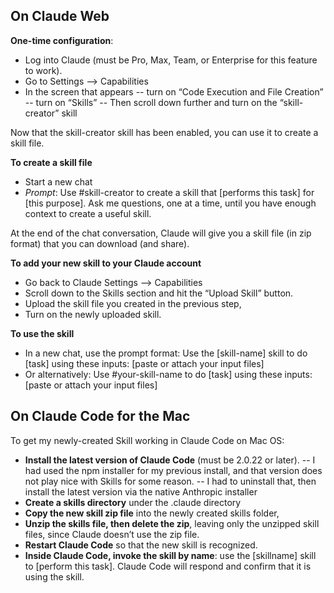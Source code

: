 ## On Claude Web

**One-time configuration**:
- Log into Claude (must be Pro, Max, Team, or Enterprise for this feature to work).
- Go to Settings --> Capabilities
- In the screen that appears
   -- turn on “Code Execution and File Creation”
   -- turn on “Skills”
   -- Then scroll down further and turn on the “skill-creator” skill

Now that the skill-creator skill has been enabled, you can use it to create a skill file.

**To create a skill file**
- Start a new chat
- *Prompt*: Use #skill-creator to create a skill that [performs this task] for [this purpose]. Ask me questions, one at a time, until you have enough context to create a useful skill.

At the end of the chat conversation, Claude will give you a skill file (in zip format) that you can download (and share).

**To add your new skill to your Claude account**
- Go back to Claude Settings --> Capabilities
- Scroll down to the Skills section and hit the “Upload Skill” button.
- Upload the skill file you created in the previous step,
- Turn on the newly uploaded skill.

**To use the skill**
- In a new chat, use the prompt format: Use the [skill-name] skill to do [task] using these inputs: [paste or attach your input files]
- Or alternatively: Use #your-skill-name to do [task] using these inputs: [paste or attach your input files]

## On Claude Code for the Mac

To get my newly-created Skill working in Claude Code on Mac OS:
- **Install the latest version of Claude Code** (must be 2.0.22 or later). 
-- I had used the npm installer for my previous install, and that version does not play nice with Skills for some reason. 
-- I had to uninstall that, then install the latest version via the native Anthropic installer
- **Create a skills directory** under the .claude directory
- **Copy the new skill zip file** into the newly created skills folder,
- **Unzip the skills file, then delete the zip**, leaving only the unzipped skill files, since Claude doesn’t use the zip file.
- **Restart Claude Code** so that the new skill is recognized.
- **Inside Claude Code, invoke the skill by name**: use the [skillname] skill to [perform this task]. Claude Code will respond and confirm that it is using the skill.